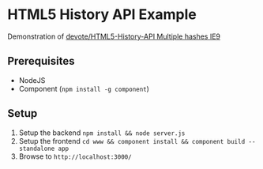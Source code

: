 # HTML5 History API Example

Demonstration of [devote/HTML5-History-API Multiple hashes IE9](https://github.com/devote/HTML5-History-API/issues/55)

## Prerequisites

 - NodeJS
 - Component (`npm install -g component`)

## Setup

1. Setup the backend `npm install && node server.js`
2. Setup the frontend `cd www && component install && component build --standalone app`
3. Browse to `http://localhost:3000/`